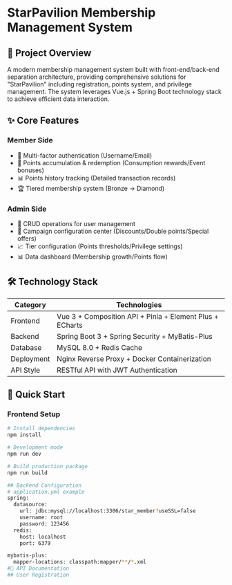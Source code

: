 # StarPavilion Membership Management System

## 📌 Project Overview
A modern membership management system built with front-end/back-end separation architecture, providing comprehensive solutions for "StarPavilion" including registration, points system, and privilege management. The system leverages Vue.js + Spring Boot technology stack to achieve efficient data interaction.

## ✨ Core Features
### Member Side
- 🔑 Multi-factor authentication (Username/Email)
- 🎁 Points accumulation & redemption (Consumption rewards/Event bonuses)
- 📊 Points history tracking (Detailed transaction records)
- 🏆 Tiered membership system (Bronze → Diamond)

### Admin Side
- 👥 CRUD operations for user management
- 🎉 Campaign configuration center (Discounts/Double points/Special offers)
- 📈 Tier configuration (Points thresholds/Privilege settings)
- 📊 Data dashboard (Membership growth/Points flow)

## 🛠️ Technology Stack
| Category       | Technologies                                                                 |
|----------------|----------------------------------------------------------------------------|
| Frontend       | Vue 3 + Composition API + Pinia + Element Plus + ECharts                   |
| Backend        | Spring Boot 3 + Spring Security + MyBatis-Plus                             |
| Database       | MySQL 8.0 + Redis Cache                                                    |
| Deployment     | Nginx Reverse Proxy + Docker Containerization                             |
| API Style      | RESTful API with JWT Authentication                                        |

## 🚀 Quick Start
### Frontend Setup
```bash
# Install dependencies
npm install

# Development mode
npm run dev

# Build production package
npm run build

## Backend Configuration
# application.yml example
spring:
  datasource:
    url: jdbc:mysql://localhost:3306/star_member?useSSL=false
    username: root
    password: 123456
  redis:
    host: localhost
    port: 6379

mybatis-plus:
  mapper-locations: classpath:mapper/**/*.xml
#🔌 API Documentation
## User Registration

